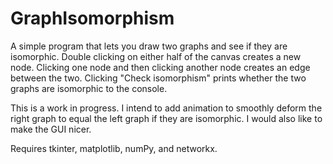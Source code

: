 # GraphIsomorphism

A simple program that lets you draw two graphs and see if they are isomorphic. Double clicking on either half of the canvas creates a new node. Clicking one node and then clicking another node creates an edge between the two. Clicking "Check isomorphism" prints whether the two graphs are isomorphic to the console. 

This is a work in progress. I intend to add animation to smoothly deform the right graph to equal the left graph if they are isomorphic. I would also like to make the GUI nicer. 

Requires tkinter, matplotlib, numPy, and networkx.

